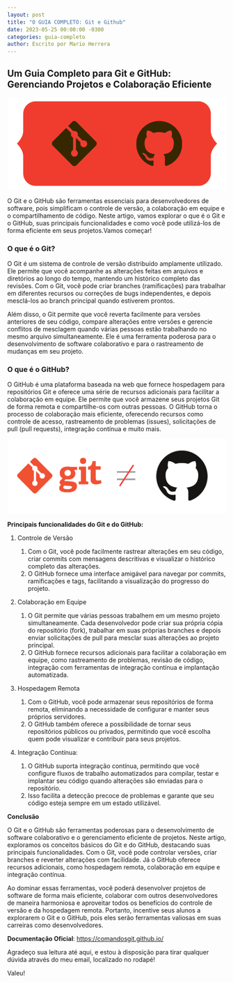 ```yaml
---
layout: post
title: "O GUIA COMPLETO: Git e Github"
date: 2023-05-25 00:00:00 -0300
categories: guia-completo
author: Escrito por Mario Herrera
---
```


## Um Guia Completo para Git e GitHub: Gerenciando Projetos e Colaboração Eficiente

![](https://github.com/mariopuebla17/blog/blob/main/_images/20230525/git-github.jpg?raw=true)


O Git e o GitHub são ferramentas essenciais para desenvolvedores de software, pois simplificam o controle de versão, a colaboração em equipe e o compartilhamento de código. Neste artigo, vamos explorar o que é o Git e o GitHub, suas principais funcionalidades e como você pode utilizá-los de forma eficiente em seus projetos.Vamos começar!

### O que é o Git?

O Git é um sistema de controle de versão distribuído amplamente utilizado. Ele permite que você acompanhe as alterações feitas em arquivos e diretórios ao longo do tempo, mantendo um histórico completo das revisões. Com o Git, você pode criar branches (ramificações) para trabalhar em diferentes recursos ou correções de bugs independentes, e depois mesclá-los ao branch principal quando estiverem prontos.

Além disso, o Git permite que você reverta facilmente para versões anteriores de seu código, compare alterações entre versões e gerencie conflitos de mesclagem quando várias pessoas estão trabalhando no mesmo arquivo simultaneamente. Ele é uma ferramenta poderosa para o desenvolvimento de software colaborativo e para o rastreamento de mudanças em seu projeto.

### O que é o GitHub?

O GitHub é uma plataforma baseada na web que fornece hospedagem para repositórios Git e oferece uma série de recursos adicionais para facilitar a colaboração em equipe. Ele permite que você armazene seus projetos Git de forma remota e compartilhe-os com outras pessoas. O GitHub torna o processo de colaboração mais eficiente, oferecendo recursos como controle de acesso, rastreamento de problemas (issues), solicitações de pull (pull requests), integração contínua e muito mais.


![](https://github.com/mariopuebla17/blog/blob/main/_images/20230525/git-notequal-github.png?raw=true)


**Principais funcionalidades do Git e do GitHub:**
1. Controle de Versão
   1. Com o Git, você pode facilmente rastrear alterações em seu código, criar commits com mensagens descritivas e visualizar o histórico completo das alterações.  
   2. O GitHub fornece uma interface amigável para navegar por commits, ramificações e tags, facilitando a visualização do progresso do projeto.

2. Colaboração em Equipe
   1. O Git permite que várias pessoas trabalhem em um mesmo projeto simultaneamente. Cada desenvolvedor pode criar sua própria cópia do repositório (fork), trabalhar em suas próprias branches e depois enviar solicitações de pull para mesclar suas alterações ao projeto principal.
   2. O GitHub fornece recursos adicionais para facilitar a colaboração em equipe, como rastreamento de problemas, revisão de código, integração com ferramentas de integração contínua e implantação automatizada.

3. Hospedagem Remota
   1. Com o GitHub, você pode armazenar seus repositórios de forma remota, eliminando a necessidade de configurar e manter seus próprios servidores.
   2. O GitHub também oferece a possibilidade de tornar seus repositórios públicos ou privados, permitindo que você escolha quem pode visualizar e contribuir para seus projetos.

4. Integração Contínua:
   1. O GitHub suporta integração contínua, permitindo que você configure fluxos de trabalho automatizados para compilar, testar e implantar seu código quando alterações são enviadas para o repositório.
   2. Isso facilita a detecção precoce de problemas e garante que seu código esteja sempre em um estado utilizável.


**Conclusão**

O Git e o GitHub são ferramentas poderosas para o desenvolvimento de software colaborativo e o gerenciamento eficiente de projetos. Neste artigo, exploramos os conceitos básicos do Git e do GitHub, destacando suas principais funcionalidades. Com o Git, você pode controlar versões, criar branches e reverter alterações com facilidade. Já o GitHub oferece recursos adicionais, como hospedagem remota, colaboração em equipe e integração contínua.

Ao dominar essas ferramentas, você poderá desenvolver projetos de software de forma mais eficiente, colaborar com outros desenvolvedores de maneira harmoniosa e aproveitar todos os benefícios do controle de versão e da hospedagem remota. Portanto, incentive seus alunos a explorarem o Git e o GitHub, pois eles serão ferramentas valiosas em suas carreiras como desenvolvedores.

**Documentação Oficial**: https://comandosgit.github.io/


Agradeço sua leitura até aqui, e estou à disposição para tirar qualquer dúvida através do meu email, localizado no rodapé!

Valeu!